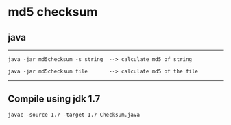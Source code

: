 # md5 checksum

## java

------------------------------------

```
java -jar md5checksum -s string  --> calculate md5 of string
```
```
java -jar md5checksum file       --> calculate md5 of the file
```
----------------------------------


## Compile using jdk 1.7

```
javac -source 1.7 -target 1.7 Checksum.java
```